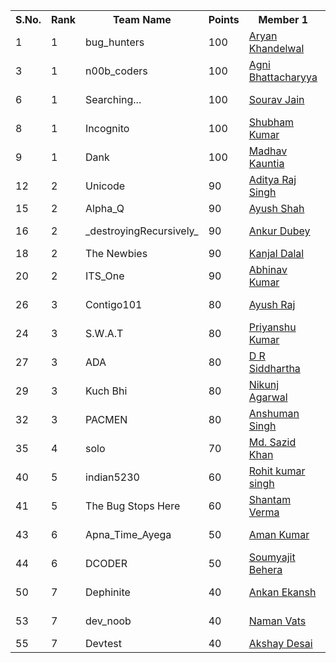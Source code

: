<table>
  <tr>
  <th>S.No.</th><th>Rank</th><th>Team Name</th><th>Points</th><th>Member 1</th><th>Member 2</th><th>Member 3</th>
  </tr>
    <tr>
  <td>1</td><td>1</td><td>bug_hunters</td><td>100</td><td><a href="https://github.com/aryan2906">Aryan Khandelwal</a></td><td><a href="https://github.com/alokratn62">Tanmay Sinha</a></td><td><a href="https://github.com/IshaanG">Ishaan Gupta</a></td>
  </tr>
  <tr>
    <td>3</td><td>1</td><td>n00b_coders</td><td>100</td><td><a href="https://github.com/PyAgni">Agni Bhattacharyya</a></td><td><a href="https://github.com/priyam125">Priyam</a></td><td></td>
  <tr>
  <td>6</td><td>1</td><td>Searching...</td><td>100</td><td><a href="https://github.com/SouravJain01">Sourav Jain</a></td><td><a href="https://github.com/Simardeep19">Simardeep Singh</a></td><td><a href="https://github.com/Ankajvi">Parag Mittal</a></td>
  </tr>
  <tr>
    <td>8</td><td>1</td><td>Incognito</td><td>100</td><td><a href="https://github.com/scheleon">Shubham Kumar</a></td><td><a href="https://github.com/Bhavyakala">Bhavya Kala</a></td><td></td>
  </tr>
  <tr>
    <td>9</td><td>1</td><td>Dank</td><td>100</td><td><a href = "https://github.com/madhavkauntia">Madhav Kauntia</a></td><td><a href="https://github.com/ygyash">Yash Goyal</a></td><td><a href="https://github.com/skbro">Sanskar Agarwal</a></td>
  </tr>
  <tr>
    <td>12</td><td>2</td><td>Unicode</td><td>90</td><td><a href = "https://github.com/AdityaRajSingh">Aditya Raj Singh</a></td><td><a href="https://github.com/Manya1998">Manya Mansi</a></td><td></td>
  </tr>
  <tr>
    <td>15</td><td>2</td><td>Alpha_Q</td><td>90</td><td><a href = "https://github.com/shahayush457">Ayush Shah</a></td><td></td><td></td>
  </tr>
  <tr>
    <td>16</td><td>2</td><td>_destroyingRecursively_</td><td>90</td><td><a href = "https://github.com/ankurdubey521">Ankur Dubey</a></td><td><a href = "https://github.com/saksham20189575">Saksham Arora</a></td><td></td>
  </tr>
  <tr>
    <td>18</td><td>2</td><td>The Newbies</td><td>90</td><td><a href = "https://github.com/LoneWolfKJ">Kanjal Dalal</a></td><td></td><td></td>
  </tr>
  <tr>
  <td>20</td><td>2</td><td>ITS_One</td><td>90</td><td><a href = "https://github.com/Abhinav-grd">Abhinav Kumar</a></td><td><a href = "https://github.com/RahulRexx">Rahul Agarwal</a></td><td></td>
  </tr>
  <tr>
  <td>26</td><td>3</td><td>Contigo101</td><td>80</td><td><a href="https://github.com/rajayush012">Ayush Raj</a></td><td><a href="https://github.com/SamriddhiShrivas">Samriddhi Shrivas</a></td><td></td>
  </tr>
   <tr>
  <td>24</td><td>3</td><td>S.W.A.T</td><td>80</td><td><a href = "https://github.com/priyanshucode">Priyanshu Kumar</a></td><td><a href = "https://github.com/sportykush">Kushagra Singh</a></td><td></td>
  </tr>
  <tr>
  <td>27</td><td>3</td><td>ADA</td><td>80</td><td><a href="https://github.com/drs-11">D R Siddhartha</a></td><td><a href="https://github.com/a-coder-hack">Avinish kumar</a></td><td><a href="https://github.com/ajitg1">Ajit Garg</a></td>
  </tr>
  <tr>
    <td>29</td><td>3</td><td>Kuch Bhi</td><td>80</td><td><a href = "https://github.com/nikunjagarwal321">Nikunj Agarwal</a></td><td><a href = "https://github.com/abbas5253">Abbas Ismail</td><td><a href="https://github.com/lucifer-7">Ishan Bakshi</a></td>
  </tr>
  <tr>
    <td>32</td><td>3</td><td>PACMEN</td><td>80</td><td><a href = "https://github.com/anshuman10398">Anshuman Singh</a></td><td><a href = "https://github.com/sohamantrolikar">Soham Antrolikar</a></td><td><a href = "https://github.com/chay2199">Chaitanya Tyagi</a></td>
  </tr>
  <tr>
    <td>35</td>
    <td>4</td>
    <td>solo</td>
    <td>70</td>
    <td>
      <a href="https://github.com/sazid18">Md. Sazid Khan</a>
    </td>
    <td>
    </td>
    <td>
    </td>
  </tr>
  <tr>
  <td>40</td><td>5</td><td>indian5230</td><td>60</td><td><a href="https://github.com/Rohit-5230">Rohit kumar singh</a></td><td></td><td></td>
  </tr>
   <tr>
  <td>41</td><td>5</td><td>The Bug Stops Here</td><td>60</td><td><a href="https://github.com/shantamv">Shantam Verma</a></td><td></td><td></td>
  </tr>
  <tr>   
      <tr>
 <td>43</td><td>6</td><td>Apna_Time_Ayega</td><td>50</td><td><a href="https://github.com/amankumarkeshu">Aman Kumar</a></td><td><a href="https://github.com/mynk322">MAYANK PADIA</a></td><td></td>
  </tr>
    
  <td>44</td><td>6</td><td>DCODER</td><td>50</td><td><a href="https://github.com/soumyajit4419">Soumyajit Behera</a></td><td></td><td></td>
  </tr>
  <tr>

  <td>50</td><td>7</td><td>Dephinite</td><td>40</td><td><a href="https://github.com/ankan-ekansh">Ankan Ekansh</a></td><td><a href="https://github.com/sucrose1729/">Himanshu Shekhar</a></td><td><a href="https://github.com/aashirwad1">Aashirwad Kumar</a></td>
  </tr>
 
 
   <tr>
  <td>53</td><td>7</td><td>dev_noob</td><td>40</td><td><a href="https://github.com/namanvats">Naman Vats</a></td><td><a href="https://github.com/goyaldhara">Dhara Goyal</a></td><td></td>
  </tr>
  
  <tr>
  <td>55</td><td>7</td><td>Devtest</td><td>40</td><td><a href="https://github.com/akshaydesai26">Akshay Desai</a></td><td></td><td></td>
  </tr>
  
</table>


